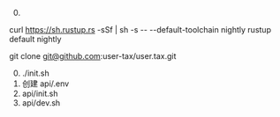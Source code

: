 0.

curl https://sh.rustup.rs -sSf | sh -s -- --default-toolchain nightly
rustup default nightly

git clone git@github.com:user-tax/user.tax.git

0. ./init.sh
0. 创建 api/.env
0. api/init.sh
0. api/dev.sh
